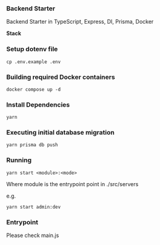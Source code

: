 ### Backend Starter
Backend Starter in TypeScript, Express, DI, Prisma, Docker

**Stack**

### Setup dotenv file

`cp .env.example .env`

### Building required Docker containers

`docker compose up -d`

### Install Dependencies

`yarn`

### Executing initial database migration

`yarn prisma db push`

### Running

`yarn start <module>:<mode>`

Where module is the entrypoint point in ./src/servers

e.g.

`yarn start admin:dev`

### Entrypoint
Please check main.js
